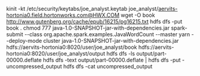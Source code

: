 kinit -kt /etc/security/keytabs/joe_analyst.keytab joe_analyst/aervits-hortonia0.field.hortonworks.com@HWX.COM
wget -O book http://www.gutenberg.org/cache/epub/16215/pg16215.txt
hdfs dfs -put book .
chmod 777 java-1.0-SNAPSHOT-jar-with-dependencies.jar
spark-submit --class org.apache.spark.examples.JavaWordCount --master yarn --deploy-mode cluster java-1.0-SNAPSHOT-jar-with-dependencies.jar hdfs://aervits-hortonia0:8020/user/joe_analyst/book hdfs://aervits-hortonia0:8020/user/joe_analyst/output
hdfs dfs -ls output/part-00000.deflate
hdfs dfs -text output/part-00000.deflate | hdfs dfs -put - uncompressed_output
hdfs dfs -cat uncompressed_output
